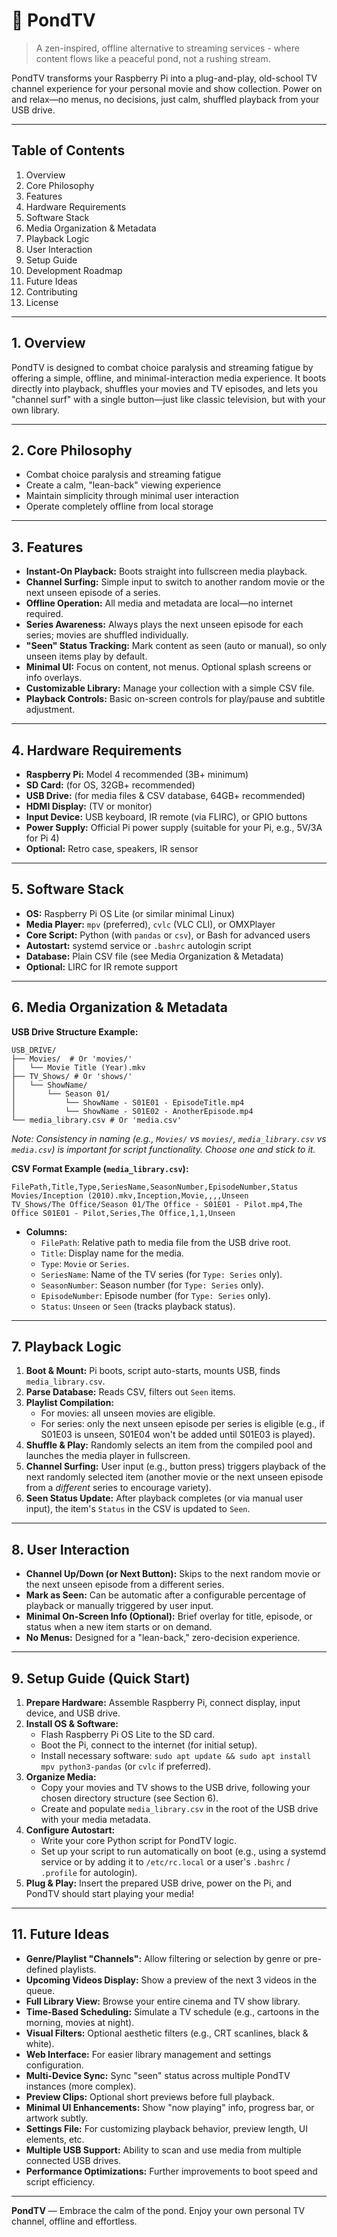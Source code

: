 # 🌊 PondTV

> A zen-inspired, offline alternative to streaming services - where content flows like a peaceful pond, not a rushing stream.

PondTV transforms your Raspberry Pi into a plug-and-play, old-school TV channel experience for your personal movie and show collection. Power on and relax—no menus, no decisions, just calm, shuffled playback from your USB drive.

---

## Table of Contents
1. Overview
2. Core Philosophy
3. Features
4. Hardware Requirements
5. Software Stack
6. Media Organization & Metadata
7. Playback Logic
8. User Interaction
9. Setup Guide
10. Development Roadmap
11. Future Ideas
12. Contributing
13. License

---

## 1. Overview

PondTV is designed to combat choice paralysis and streaming fatigue by offering a simple, offline, and minimal-interaction media experience. It boots directly into playback, shuffles your movies and TV episodes, and lets you "channel surf" with a single button—just like classic television, but with your own library.

---

## 2. Core Philosophy

- Combat choice paralysis and streaming fatigue
- Create a calm, "lean-back" viewing experience
- Maintain simplicity through minimal user interaction
- Operate completely offline from local storage

---

## 3. Features

- **Instant-On Playback:** Boots straight into fullscreen media playback.
- **Channel Surfing:** Simple input to switch to another random movie or the next unseen episode of a series.
- **Offline Operation:** All media and metadata are local—no internet required.
- **Series Awareness:** Always plays the next unseen episode for each series; movies are shuffled individually.
- **"Seen" Status Tracking:** Mark content as seen (auto or manual), so only unseen items play by default.
- **Minimal UI:** Focus on content, not menus. Optional splash screens or info overlays.
- **Customizable Library:** Manage your collection with a simple CSV file.
- **Playback Controls:** Basic on-screen controls for play/pause and subtitle adjustment.

---

## 4. Hardware Requirements

- **Raspberry Pi:** Model 4 recommended (3B+ minimum)
- **SD Card:** (for OS, 32GB+ recommended)
- **USB Drive:** (for media files & CSV database, 64GB+ recommended)
- **HDMI Display:** (TV or monitor)
- **Input Device:** USB keyboard, IR remote (via FLIRC), or GPIO buttons
- **Power Supply:** Official Pi power supply (suitable for your Pi, e.g., 5V/3A for Pi 4)
- **Optional:** Retro case, speakers, IR sensor

---

## 5. Software Stack

- **OS:** Raspberry Pi OS Lite (or similar minimal Linux)
- **Media Player:** `mpv` (preferred), `cvlc` (VLC CLI), or OMXPlayer
- **Core Script:** Python (with `pandas` or `csv`), or Bash for advanced users
- **Autostart:** systemd service or `.bashrc` autologin script
- **Database:** Plain CSV file (see Media Organization & Metadata)
- **Optional:** LIRC for IR remote support

---

## 6. Media Organization & Metadata

**USB Drive Structure Example:**
```
USB_DRIVE/
├── Movies/  # Or 'movies/'
│   └── Movie Title (Year).mkv
├── TV_Shows/ # Or 'shows/'
│   └── ShowName/
│       └── Season 01/
│           └── ShowName - S01E01 - EpisodeTitle.mp4
│           └── ShowName - S01E02 - AnotherEpisode.mp4
└── media_library.csv # Or 'media.csv'
```
*Note: Consistency in naming (e.g., `Movies/` vs `movies/`, `media_library.csv` vs `media.csv`) is important for script functionality. Choose one and stick to it.*

**CSV Format Example (`media_library.csv`):**
```csv
FilePath,Title,Type,SeriesName,SeasonNumber,EpisodeNumber,Status
Movies/Inception (2010).mkv,Inception,Movie,,,,Unseen
TV_Shows/The Office/Season 01/The Office - S01E01 - Pilot.mp4,The Office S01E01 - Pilot,Series,The Office,1,1,Unseen
```
- **Columns:**
  - `FilePath`: Relative path to media file from the USB drive root.
  - `Title`: Display name for the media.
  - `Type`: `Movie` or `Series`.
  - `SeriesName`: Name of the TV series (for `Type: Series` only).
  - `SeasonNumber`: Season number (for `Type: Series` only).
  - `EpisodeNumber`: Episode number (for `Type: Series` only).
  - `Status`: `Unseen` or `Seen` (tracks playback status).

---

## 7. Playback Logic

1.  **Boot & Mount:** Pi boots, script auto-starts, mounts USB, finds `media_library.csv`.
2.  **Parse Database:** Reads CSV, filters out `Seen` items.
3.  **Playlist Compilation:**
    *   For movies: all unseen movies are eligible.
    *   For series: only the next unseen episode per series is eligible (e.g., if S01E03 is unseen, S01E04 won't be added until S01E03 is played).
4.  **Shuffle & Play:** Randomly selects an item from the compiled pool and launches the media player in fullscreen.
5.  **Channel Surfing:** User input (e.g., button press) triggers playback of the next randomly selected item (another movie or the next unseen episode from a *different* series to encourage variety).
6.  **Seen Status Update:** After playback completes (or via manual user input), the item's `Status` in the CSV is updated to `Seen`.

---

## 8. User Interaction

- **Channel Up/Down (or Next Button):** Skips to the next random movie or the next unseen episode from a different series.
- **Mark as Seen:** Can be automatic after a configurable percentage of playback or manually triggered by user input.
- **Minimal On-Screen Info (Optional):** Brief overlay for title, episode, or status when a new item starts or on demand.
- **No Menus:** Designed for a "lean-back," zero-decision experience.

---

## 9. Setup Guide (Quick Start)

1.  **Prepare Hardware:** Assemble Raspberry Pi, connect display, input device, and USB drive.
2.  **Install OS & Software:**
    *   Flash Raspberry Pi OS Lite to the SD card.
    *   Boot the Pi, connect to the internet (for initial setup).
    *   Install necessary software: `sudo apt update && sudo apt install mpv python3-pandas` (or `cvlc` if preferred).
3.  **Organize Media:**
    *   Copy your movies and TV shows to the USB drive, following your chosen directory structure (see Section 6).
    *   Create and populate `media_library.csv` in the root of the USB drive with your media metadata.
4.  **Configure Autostart:**
    *   Write your core Python script for PondTV logic.
    *   Set up your script to run automatically on boot (e.g., using a systemd service or by adding it to `/etc/rc.local` or a user's `.bashrc` / `.profile` for autologin).
5.  **Plug & Play:** Insert the prepared USB drive, power on the Pi, and PondTV should start playing your media!

---


## 11. Future Ideas

- **Genre/Playlist "Channels":** Allow filtering or selection by genre or pre-defined playlists.
- **Upcoming Videos Display:** Show a preview of the next 3 videos in the queue.
- **Full Library View:** Browse your entire cinema and TV show library.
- **Time-Based Scheduling:** Simulate a TV schedule (e.g., cartoons in the morning, movies at night).
- **Visual Filters:** Optional aesthetic filters (e.g., CRT scanlines, black & white).
- **Web Interface:** For easier library management and settings configuration.
- **Multi-Device Sync:** Sync "seen" status across multiple PondTV instances (more complex).
- **Preview Clips:** Optional short previews before full playback.
- **Minimal UI Enhancements:** Show "now playing" info, progress bar, or artwork subtly.
- **Settings File:** For customizing playback behavior, preview length, UI elements, etc.
- **Multiple USB Support:** Ability to scan and use media from multiple connected USB drives.
- **Performance Optimizations:** Further improvements to boot speed and script efficiency.

---

**PondTV** — Embrace the calm of the pond. Enjoy your own personal TV channel, offline and effortless.